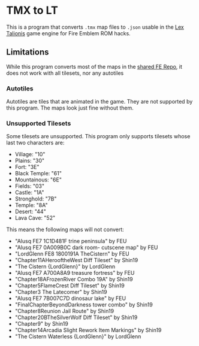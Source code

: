 # TMX to LT

This is a program that converts `.tmx` map files to `.json` usable in the [Lex Talionis](https://gitlab.com/rainlash/lt-maker) game engine for Fire Emblem ROM hacks.

## Limitations

While this program converts most of the maps in the [shared FE Repo](https://github.com/Klokinator/FE-Repo), it does not work with all tilesets, nor any autotiles

### Autotiles

Autotiles are tiles that are animated in the game. They are not supported by this program. The maps look just fine without them.

### Unsupported Tilesets

Some tilesets are unsupported. This program only supports tilesets whose last two characters are:

- Village: "10"
- Plains: "30"
- Fort: "3E"
- Black Temple: "61"
- Mountainous: "6E"
- Fields: "03"
- Castle: "1A"
- Stronghold: "7B"
- Temple: "8A"
- Desert: "44"
- Lava Cave: "52"

This means the following maps will not convert:

- "Alusq FE7 1C1D481F trine peninsula" by FEU
- "Alusq FE7 0A009B0C dark room- cutscene map" by FEU
- "LordGlenn FE8 1800191A TheCistern" by FEU
- "Chapter11AHerooftheWest Diff Tileset" by Shin19
- "The Cistern {LordGlenn}" by LordGlenn
- "Alusq FE7 A700A8A9 treasure fortress" by FEU
- "Chapter18AFrozenRiver Combo 19A" by Shin19
- "Chapter5FlameCrest Diff Tileset" by Shin19
- "Chapter3 The Latecomer" by Shin19
- "Alusq FE7 7B007C7D dinosaur lake" by FEU
- "FinalChapterBeyondDarkness tower combo" by Shin19
- "Chapter8Reunion Jail Route" by Shin19
- "Chapter20BTheSilverWolf Diff Tileset" by Shin19
- "Chapter9" by Shin19
- "Chapter14Arcadia Slight Rework Item Markings" by Shin19
- "The Cistern Waterless {LordGlenn}" by LordGlenn

